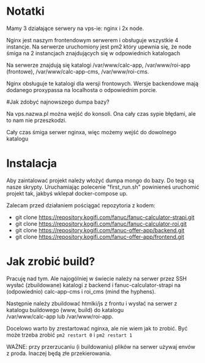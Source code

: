 # Notatki

Mamy 3 działające serwery na vps-ie: nginx i 2x node.

Nginx jest naszym frontendowym serwerem i obsługuje wszystkie 4 instancje.
Na serwerze uruchomiony jest pm2 który upewnia się, że node śmiga na 2 instancjach znajdujących
się w odpowiednich katalogach

Na serwerze znajdują się katalogi /var/www/calc-app, /var/www/roi-app (frontowe), /var/www/calc-app-cms, /var/www/roi-cms.

Nginx obsługuje te katalogi dla wersji frontowych. Wersje backendowe mają dodanego proxypassa na localhosta o odpowiednim porcie.

#Jak zdobyć najnowszego dumpa bazy?

Na vps.nazwa.pl można wejść do konsoli. Ona cały czas sypie błędami, ale to nam nie przeszkodzi.

Cały czas śmiga serwer nginxa, więc możemy wejść do dowolnego katalogu 

# Instalacja

Aby zaintalować projekt należy włożyć dumpa mongo do bazy. Do tego są nasze skrypty.
Uruchamiając polecenie "first_run.sh" powinieneś uruchomić projekt tak, jakbyś wklepał docker-compose up.

Zalecam przed działaniem pościągać repozytoria z kodem:

- git clone https://repository.kogifi.com/fanuc/fanuc-calculator-strapi.git
- git clone https://repository.kogifi.com/fanuc/fanuc-calculator-roi.git
- git clone https://repository.kogifi.com/fanuc-offer-app/backend.git
- git clone https://repository.kogifi.com/fanuc-offer-app/frontend.git

# Jak zrobić build?

Pracuję nad tym. Ale najogólniej w świecie należy na serwer przez SSH wysłać (zbuildowane) katalogi z backend i 
fanuc-calculator-strapi na (odpowiednio) calc-app-cms i roi_cms (mind the hyphens).

Następnie należy zbuildować htmlki/js z frontu i wysłać na serwer z katalogu buildowego (www, build) do katalogu  
/var/www/calc-app lub /var/www/roi-app.

Docelowo warto by zrestartować nginxa, ale nie wiem jak to zrobić. Być może trzeba zrobić 
`pm2 restart 0` i `pm2 restart 1`

WAŻNE: przy przerzucaniu (i buildowaniu) plików na serwer używaj envów z proda. Inaczej będą złe przekierowania.